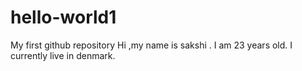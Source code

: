# hello-world1
My first github repository
Hi ,my name is sakshi .
I am 23 years old.
I currently live in denmark.
